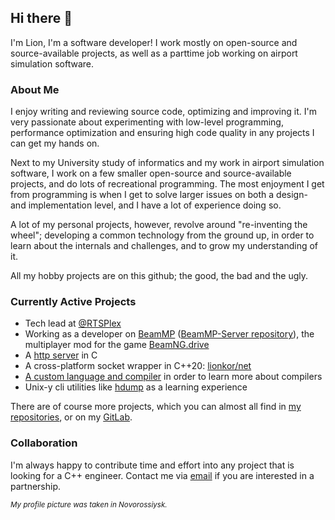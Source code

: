 ## Hi there 👋

I'm Lion, I'm a software developer! I work mostly on open-source and source-available projects, as well as a parttime job working on airport simulation software.

### About Me

I enjoy writing and reviewing source code, optimizing and improving it. I'm very passionate about experimenting with low-level programming, performance optimization and ensuring high code quality in any projects I can get my hands on. 

Next to my University study of informatics and my work in airport simulation software, I work on a few smaller open-source and source-available projects, and do lots of recreational programming. The most enjoyment I get from programming is when I get to solve larger issues on both a design- and implementation level, and I have a lot of experience doing so.

A lot of my personal projects, however, revolve around "re-inventing the wheel"; developing a common technology from the ground up, in order to learn about the internals and challenges, and to grow my understanding of it.

All my hobby projects are on this github; the good, the bad and the ugly.

### Currently Active Projects

- Tech lead at [@RTSPlex](https://github.com/RTSPlex)
- Working as a developer on [BeamMP](https://beammp.com/) ([BeamMP-Server repository](https://github.com/BeamMP/BeamMP-Server)), the multiplayer mod for the game [BeamNG.drive](https://beamng.com)
- A [http server](https://github.com/lionkor/http) in C
- A cross-platform socket wrapper in C++20: [lionkor/net](https://github.com/lionkor/net)
- [A custom language and compiler](https://github.com/lionkor/compiler-project) in order to learn more about compilers
- Unix-y cli utilities like [hdump](https://github.com/lionkor/hdump) as a learning experience

There are of course more projects, which you can almost all find in [my repositories](https://github.com/lionkor?tab=repositories&q=&type=public&language=), or on my [GitLab](https://gitlab.com/lionkor).

### Collaboration

I'm always happy to contribute time and effort into any project that is looking for a C++ engineer. Contact me via [email](mailto:development@kortlepel.com) if you are interested in a partnership.


<sub>*My profile picture was taken in Novorossiysk.*</sub>
